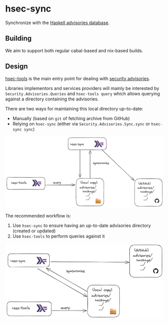 # hsec-sync

Synchronize with the [Haskell advisories database](https://github.com/haskell/security-advisories).

## Building

We aim to support both regular cabal-based and nix-based builds.

## Design

[hsec-tools](../hsec-tools/) is the main entry point for dealing with [security advisories](https://github.com/haskell/security-advisories).

Libraries implementors and services providers will mainly be interested by
`Security.Advisories.Queries` and `hsec-tools query` which allows querying
against a directory containing the advisories.

There are two ways for maintaining this local directory up-to-date:

* Manually (based on `git` of fetching archive from GitHub)
* Relying on `hsec-sync` (either via `Security.Advisories.Sync.sync` or `hsec-sync sync`)

![overview](./overview.png)

The recommended workflow is:

1. Use `hsec-sync` to ensure having an up-to-date advisories directory (created or updated)
2. Use `hsec-tools` to perform queries against it

![recommended-workflow](./recommended-workflow.png)
